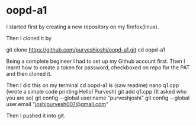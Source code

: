 # oopd-a1

I started first by creating a new repository on my firefox(linux).

Then I cloned it by

git clone https://github.com/purveshjoshi/oopd-a1.git
cd oopd-a1

Being a complete begineer I had to set up my Github account first.
Then I learnt how to create a token for password, checkboxed on repo for the PAT and then cloned it.

Then I did this on my terminal
cd oopd-a1
ls
(saw readme)
nano q1.cpp
(wrote a simple code printing Hello! Purvesh)
git add q1.cpp
(It asked who you are so)
git config --global user.name "purveshjoshi"
git config --global user.email "joshipurvesh007@gmail.com"

Then I pushed it into git.

